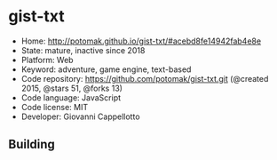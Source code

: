 # gist-txt

- Home: http://potomak.github.io/gist-txt/#acebd8fe14942fab4e8e
- State: mature, inactive since 2018
- Platform: Web
- Keyword: adventure, game engine, text-based
- Code repository: https://github.com/potomak/gist-txt.git (@created 2015, @stars 51, @forks 13)
- Code language: JavaScript
- Code license: MIT
- Developer: Giovanni Cappellotto

## Building
